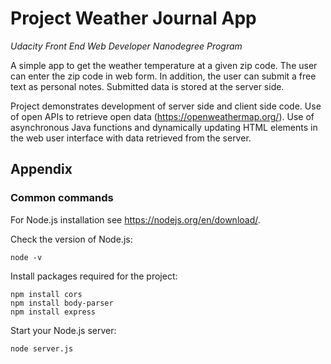 # Project Weather Journal App
*Udacity Front End Web Developer Nanodegree Program*

A simple app to get the weather temperature at a given zip code. The user can enter the zip code 
in web form. In addition, the user can submit a free text as personal notes. Submitted data is 
stored at the server side.

Project demonstrates development of server side and client side code. Use of open APIs to 
retrieve open data (https://openweathermap.org/). Use of asynchronous Java functions and 
dynamically updating HTML elements in the web user interface with data retrieved from the server.

## Appendix

### Common commands

For Node.js installation see https://nodejs.org/en/download/.

Check the version of Node.js:

`node -v`

Install packages required for the project:

```
npm install cors
npm install body-parser
npm install express
```

Start your Node.js server:

`node server.js`

